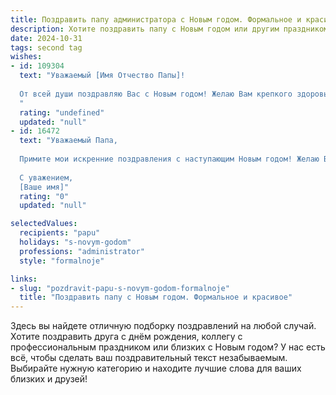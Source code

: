```yaml
---
title: Поздравить папу администратора с Новым годом. Формальное и красивое
description: Хотите поздравить папу с Новым годом или другим праздником? Наш ИИ создаст незабываемое поздравление, а вы обязательно выделитесь среди других.  
date: 2024-10-31
tags: second tag
wishes:
- id: 109304
  text: "Уважаемый [Имя Отчество Папы]!
  
  От всей души поздравляю Вас с Новым годом! Желаю Вам крепкого здоровья, благополучия, успехов в Вашей важной и ответственной работе администратора, а также радости, семейного тепла и исполнения всех Ваших желаний в наступающем году.
  "
  rating: "undefined"
  updated: "null"
- id: 16472
  text: "Уважаемый Папа,
  
  Примите мои искренние поздравления с наступающим Новым годом! Желаю Вам в этом году новых достижений и успехов в Вашей профессии администратора, здоровья, счастья и благополучия. Пусть каждый день будет наполнен радостью и улыбками, а новые начинания будут успешными и вдохновляющими. С Новым годом!
  
  С уважением,
  [Ваше имя]"
  rating: "0"
  updated: "null"

selectedValues:
  recipients: "papu"
  holidays: "s-novym-godom"
  professions: "administrator"
  style: "formalnoje"

links:
- slug: "pozdravit-papu-s-novym-godom-formalnoje"
  title: "Поздравить папу с Новым годом. Формальное и красивое"
---
```


Здесь вы найдете отличную подборку поздравлений на любой случай. 
Хотите поздравить друга с днём рождения, коллегу с профессиональным праздником или близких с Новым годом? У нас есть всё, чтобы сделать ваш поздравительный текст незабываемым. Выбирайте нужную категорию и находите лучшие слова для ваших близких и друзей!
